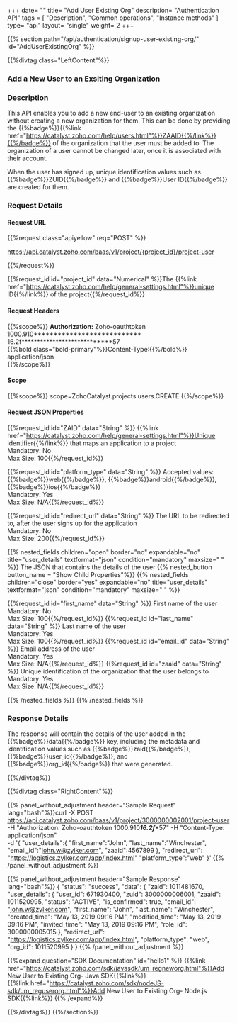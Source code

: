 +++
date= ""
title= "Add User Existing Org"
description= "Authentication API"
tags = [ "Description", "Common operations", "Instance methods" ]
type= "api"
layout= "single"
weight= 2
+++

{{% section path="/api/authentication/signup-user-existing-org/" id="AddUserExistingOrg" %}}

<!-- Leftcontent -->
{{%divtag class="LeftContent"%}}

### Add a New User to an Exsiting Organization

### Description

This API enables you to add a new end-user to an existing organization without creating a new organization for them. This can be done by providing the {{%badge%}}{{%link href="https://catalyst.zoho.com/help/users.html"%}}ZAAID{{%/link%}}{{%/badge%}} of the organization that the user must be added to. The organization of a user cannot be changed later, once it is associated with their account.

When the user has signed up, unique identification values such as {{%badge%}}ZUID{{%/badge%}} and {{%badge%}}User ID{{%/badge%}} are created for them.

### Request Details

#### Request URL
<!-- shortcode 1 -->
{{%request class="apiyellow" req="POST" %}}<p>https://api.catalyst.zoho.com/baas/v1/project/{project_id}/project-user</p>{{%/request%}}

{{%request_id id="project_id" data="Numerical" %}}The {{%link href="https://catalyst.zoho.com/help/general-settings.html"%}}unique ID{{%/link%}} of the project{{%/request_id%}}
<br>

#### Request Headers
{{%scope%}} **Authorization:** Zoho-oauthtoken 1000.910*************************** 16.2f****************************57 <br>
 {{%bold class="bold-primary"%}}Content-Type:{{%/bold%}} application/json <br>
{{%/scope%}}
<br>

#### Scope
{{%scope%}}
scope=ZohoCatalyst.projects.users.CREATE
{{%/scope%}}
<br>

#### Request JSON Properties

{{%request_id id="ZAID" data="String" %}} {{%link href="https://catalyst.zoho.com/help/general-settings.html"%}}Unique identifier{{%/link%}} that maps an application to a project <br> Mandatory: No <br> Max Size: 100{{%/request_id%}}

{{%request_id id="platform_type" data="String" %}} Accepted values: {{%badge%}}web{{%/badge%}}, {{%badge%}}android{{%/badge%}}, {{%badge%}}ios{{%/badge%}} <br> Mandatory: Yes <br> Max Size: N/A{{%/request_id%}}

{{%request_id id="redirect_url" data="String" %}} The URL to be redirected to, after the user signs up for the application <br> Mandatory: No <br> Max Size: 200{{%/request_id%}}

{{% nested_fields children="open" border="no" expandable="no" title="user_details" textformat="json" condition="mandatory" maxsize=" " %}}
 The JSON that contains the details of the user 
{{% nested_button button_name = "Show Child Properties"%}}
{{% nested_fields children="close" border="yes" expandable="no" title="user_details" textformat="json" condition="mandatory" maxsize=" " %}}

{{%request_id id="first_name" data="String" %}} First name of the user <br> Mandatory: No <br> Max Size: 100{{%/request_id%}}
{{%request_id id="last_name" data="String" %}} Last name of the user <br> Mandatory: Yes <br> Max Size: 100{{%/request_id%}}
{{%request_id id="email_id" data="String" %}} Email address of the user <br> Mandatory: Yes <br> Max Size: N/A{{%/request_id%}}
{{%request_id id="zaaid" data="String" %}} Unique identification of the organization that the user belongs to<br> Mandatory: Yes <br> Max Size: N/A{{%/request_id%}}

{{% /nested_fields %}}
{{% /nested_fields %}}
 <br>

 ### Response Details

The response will contain the details of the user added in the {{%badge%}}data{{%/badge%}} key, including the metadata and identification values such as {{%badge%}}zaid{{%/badge%}}, {{%badge%}}user_id{{%/badge%}}, and {{%badge%}}org_id{{%/badge%}} that were generated.


<!-- shortcode 1 ends -->

{{%/divtag%}}
<!-- Rightcontent -->
{{%divtag class="RightContent"%}}

{{% panel_without_adjustment header="Sample Request" lang="bash"%}}curl -X POST \
  https://api.catalyst.zoho.com/baas/v1/project/3000000002001/project-user \
  -H "Authorization: Zoho-oauthtoken 1000.910***************************16.2f****************************57"
  -H "Content-Type: application/json" \
  -d '{
	"user_details":{
                "first_name":"John",
		"last_name":"Winchester",
		"email_id":"john.w@zylker.com",
		"zaaid":4567899
	},
        "redirect_url": "https://logistics.zylker.com/app/index.html"
	"platform_type":"web"
}'
{{% /panel_without_adjustment %}}

{{% panel_without_adjustment header="Sample Response" lang="bash"%}}
 {
    "status": "success",
    "data": {
        "zaid": 1011481670,
        "user_details": {
            "user_id": 671930400,
            "zuid": 3000000006001,
            "zaaid": 1011520995,
            "status": "ACTIVE",
            "is_confirmed": true,
            "email_id": "john.w@zylker.com",
            "first_name": "John",
            "last_name": "Winchester",
            "created_time": "May 13, 2019 09:16 PM",
            "modified_time": "May 13, 2019 09:16 PM",
            "invited_time": "May 13, 2019 09:16 PM",
            "role_id": 3000000005015
        },
        "redirect_url": "https://logistics.zylker.com/app/index.html",
        "platform_type": "web",
        "org_id": 1011520995
    }
}
{{% /panel_without_adjustment %}}

{{%expand 
question="SDK Documentation" id="hello1" %}}
{{%link href="https://catalyst.zoho.com/sdk/javasdk/um_regneworg.html"%}}Add New User to Existing Org- Java SDK{{%link%}}<br>
{{%link href="https://catalyst.zoho.com/sdk/nodeJS-sdk/um_reguserorg.html"%}}Add New User to Existing Org- Node.js SDK{{%link%}}
{{% /expand%}}

{{%/divtag%}}
{{%/section%}}
